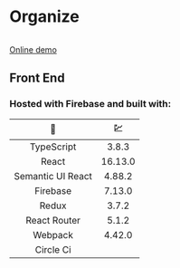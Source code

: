 # Organize

[![<Romtrooper>](https://circleci.com/gh/Romtrooper/organize.svg?style=svg)](https://circleci.com/gh/circleci/circleci-docs)

[Online demo](https://organize-platform.firebaseapp.com)

## Front End

### Hosted with Firebase and built with:

|     🧰     |    💹      |
| :---:      |     :---:   |
| TypeScript | 3.8.3 |
| React | 16.13.0 |
| Semantic UI React | 4.88.2  |
| Firebase | 7.13.0 |
| Redux | 3.7.2 |
| React Router | 5.1.2 |
| Webpack | 4.42.0 |
| Circle Ci |  |
